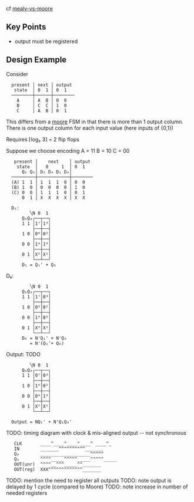 cf [mealy-vs-moore](mealy-vs-moore.md)

## Key Points

 - output must be registered

## Design Example

Consider
```
  present │ next │ output
   state  │ 0  1 │ 0  1
  ────────┼──────┼────────
    A     │ A  B │ 0  0
    B     │ C  C │ 1  0
    C     │ A  B │ 0  1
```

This differs from a [moore](moore.md) FSM in that there is more than 1 output column.
There is one output column for each input value (here inputs of {0,1})

Requires ⌈log₂ 3⌉ = 2 flip flops

Suppose we choose encoding
  A = 11
  B = 10
  C = 00

```
   present │    next    │ output
    state  │   0     1  │ 0  1
      Q₁ Q₀│ D₁ D₀ D₁ D₀│
  ─────────┼────────────┼────────
  (A) 1  1 │ 1  1  1  0 │ 0  0
  (B) 1  0 │ 0  0  0  0 │ 1  0
  (C) 0  0 │ 1  1  1  0 │ 0  1
      0  1 │ X  X  X  X │ X  X
```


```
  D₁:
         ╲N 0  1
      Q₁Q₀┌──┬──┐
      1 1 │1⁷│1³│
          ├──┼──┤
      1 0 │0⁶│0²│
          ├──┼──┤
      0 0 │1⁴│1⁰│
          ├──┼──┤
      0 1 │X⁵│X¹│
          └──┴──┘
      D₁ = Q₁' + Q₀
```


  D₀:

```
         ╲N 0  1
      Q₁Q₀┌──┬──┐
      1 1 │1⁷│0³│
          ├──┼──┤
      1 0 │0⁶│0²│
          ├──┼──┤
      0 0 │1⁴│0⁰│
          ├──┼──┤
      0 1 │X⁵│X¹│
          └──┴──┘
      D₀ = N'Q₁' + N'Q₀
         = N'(Q₁'+ Q₀)
```

  Output: TODO

```
         ╲N 0  1
      Q₁Q₀┌──┬──┐
      1 1 │0⁷│0³│
          ├──┼──┤
      1 0 │1⁶│0²│
          ├──┼──┤
      0 0 │0⁴│1⁰│
          ├──┼──┤
      0 1 │X⁵│X¹│
          └──┴──┘
```
      Output = NQ₁' + N'Q₁Q₀'

TODO: timing diagram with clock & mis-aligned output -- not synchronous

```
   CLK       ____^____^____^____^ ____^_
   IN        _______^^^^^^^^^^_______
   Q₀        ___________________^^^^^
   Q₁        ^^^^_____^^^^^_____^^^^^_____
   OUT(unr)  ^^^^__^^^_____^^_______
   OUT(reg)  XXX^^^^^^^^^^^^^_______
```

TODO: mention the need to register all outputs
TODO: note output is delayed by 1 cycle (compared to Moore)
TODO: note increase in number of needed registers
